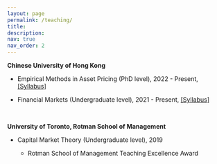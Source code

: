```yaml
---
layout: page
permalink: /teaching/
title: 
description: 
nav: true
nav_order: 2
---
```


<p><strong>Chinese University of Hong Kong</strong></p>
<ul>
    <li>
        <p>Empirical Methods in Asset Pricing (PhD level), 2022 - Present, <a href = "../assets/pdf/FINA6252_syllabus_2024.pdf">[Syllabus]</a></p>
    </li>
    <li>
        <p>Financial Markets (Undergraduate level), 2021 - Present, <a href = "../assets/pdf/2024FINA3010DE.pdf">[Syllabus]</a></p>
    </li>
</ul>


<p style="margin-left:40px">&nbsp;</p>
<p><strong>University of Toronto, Rotman School of Management</strong></p>
<ul>
    <li>
        <p>Capital Market Theory (Undergraduate level), 2019</p>
        <ul>
            <li>
                <p>Rotman School of Management Teaching Excellence Award</p>
            </li>
        </ul>
    </li>
</ul>
